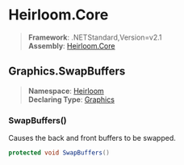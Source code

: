 # Heirloom.Core

> **Framework**: .NETStandard,Version=v2.1  
> **Assembly**: [Heirloom.Core][0]  

## Graphics.SwapBuffers

> **Namespace**: [Heirloom][0]  
> **Declaring Type**: [Graphics][1]  

### SwapBuffers()

Causes the back and front buffers to be swapped.

```cs
protected void SwapBuffers()
```

[0]: ../../../Heirloom.Core.md
[1]: ../Graphics.md
